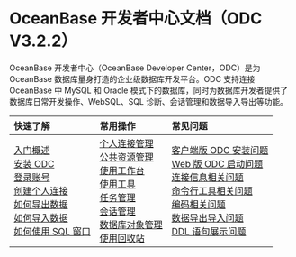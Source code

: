 OceanBase 开发者中心文档（ODC V3.2.2） 
=========================
OceanBase 开发者中心（OceanBase Developer Center，ODC）是为 OceanBase 数据库量身打造的企业级数据库开发平台。ODC 支持连接 OceanBase 中 MySQL 和 Oracle 模式下的数据库，同时为数据库开发者提供了数据库日常开发操作、WebSQL、SQL 诊断、会话管理和数据导入导出等功能。

|         快速了解         | 常用操作 |常见问题|
|:-----------------------|:---------|:---------|
|    [入门概述](https://open.oceanbase.com/docs/odc-cn/V3.2.2/10000000000014265)  <br> [安装 ODC](https://open.oceanbase.com/docs/odc-cn/V3.2.2/10000000000014266) <br> [登录账号](https://open.oceanbase.com/docs/odc-cn/V3.2.2/10000000000014267)<br> [创建个人连接](https://open.oceanbase.com/docs/odc-cn/V3.2.2/10000000000014268) <br> [如何导出数据](https://open.oceanbase.com/docs/odc-cn/V3.2.2/10000000000014296) <br> [如何导入数据](https://open.oceanbase.com/docs/odc-cn/V3.2.2/10000000000014297)<br> [如何使用 SQL 窗口](https://open.oceanbase.com/docs/odc-cn/V3.2.2/10000000000014345)| [个人连接管理](https://open.oceanbase.com/docs/odc-cn/V3.2.2/10000000000014334) <br>[公共资源管理](https://open.oceanbase.com/docs/odc-cn/V3.2.2/10000000000014324)<br> [](https://open.oceanbase.com/docs/odc-cn/V3.2.2/10000000000014345) [使用工作台](https://open.oceanbase.com/docs/odc-cn/V3.2.2/10000000000014344) <br>[使用工具](https://open.oceanbase.com/docs/odc-cn/V3.2.2/10000000000014391) <br>[任务管理](https://open.oceanbase.com/docs/odc-cn/V3.2.2/10000000000014350)<br>[会话管理](https://open.oceanbase.com/docs/odc-cn/V3.2.2/10000000000014289)<br>[数据库对象管理](https://open.oceanbase.com/docs/odc-cn/V3.2.2/10000000000014414)<br>[使用回收站](https://open.oceanbase.com/docs/odc-cn/V3.2.2/10000000000014287) |[客户端版 ODC 安装问题](https://open.oceanbase.com/docs/odc-cn/V3.2.2/10000000000014262#title-j85-kwg-0x2)  <br> [Web 版 ODC 启动问题](https://open.oceanbase.com/docs/odc-cn/V3.2.2/10000000000014262#title-ev2-442-4ql) <br> [连接信息相关问题](https://open.oceanbase.com/docs/odc-cn/V3.2.2/10000000000014262#title-hy0-w46-a5k)<br> [命令行工具相关问题](https://open.oceanbase.com/docs/odc-cn/V3.2.2/10000000000014262#title-o42-c72-k5d)<br>[编码相关问题](https://open.oceanbase.com/docs/odc-cn/V3.2.2/10000000000014262#title-v8d-0c8-z20)<br>[数据导出导入问题](https://open.oceanbase.com/docs/odc-cn/V3.2.2/10000000000014262#title-4ll-a82-gyn)<br>[DDL 语句展示问题](https://open.oceanbase.com/docs/odc-cn/V3.2.2/10000000000014262#title-0gt-04f-qhj)  |